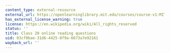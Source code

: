 ```yaml
---
content_type: external-resource
external_url: https://openlearninglibrary.mit.edu/courses/course-v1:MITx+18.05r_10+2022_Summer/courseware/week11/class20/2?activate_block_id=block-v1%3AMITx%2B18.05r_10%2B2022_Summer%2Btype%40vertical%2Bblock%40class20-rq1-vertical
has_external_license_warning: true
license: https://en.wikipedia.org/wiki/All_rights_reserved
status: ''
title: Class 20 online reading questions
uid: 03cf0bae-31d6-4425-8f9a-6673a7e92161
wayback_url: ''
---
```

